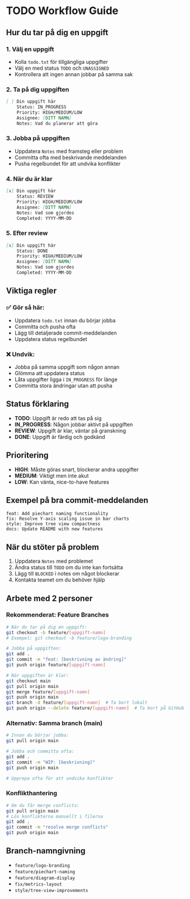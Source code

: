 # TODO Workflow Guide

## Hur du tar på dig en uppgift

### 1. Välj en uppgift
- Kolla `todo.txt` för tillgängliga uppgifter
- Välj en med status `TODO` och `UNASSIGNED`
- Kontrollera att ingen annan jobbar på samma sak

### 2. Ta på dig uppgiften
```markdown
[ ] Din uppgift här
    Status: IN_PROGRESS
    Priority: HIGH/MEDIUM/LOW
    Assignee: [DITT NAMN]
    Notes: Vad du planerar att göra
```

### 3. Jobba på uppgiften
- Uppdatera `Notes` med framsteg eller problem
- Committa ofta med beskrivande meddelanden
- Pusha regelbundet för att undvika konflikter

### 4. När du är klar
```markdown
[x] Din uppgift här
    Status: REVIEW
    Priority: HIGH/MEDIUM/LOW
    Assignee: [DITT NAMN]
    Notes: Vad som gjordes
    Completed: YYYY-MM-DD
```

### 5. Efter review
```markdown
[x] Din uppgift här
    Status: DONE
    Priority: HIGH/MEDIUM/LOW
    Assignee: [DITT NAMN]
    Notes: Vad som gjordes
    Completed: YYYY-MM-DD
```

## Viktiga regler

### ✅ Gör så här:
- Uppdatera `todo.txt` innan du börjar jobba
- Committa och pusha ofta
- Lägg till detaljerade commit-meddelanden
- Uppdatera status regelbundet

### ❌ Undvik:
- Jobba på samma uppgift som någon annan
- Glömma att uppdatera status
- Låta uppgifter ligga i `IN_PROGRESS` för länge
- Committa stora ändringar utan att pusha

## Status förklaring

- **TODO**: Uppgift är redo att tas på sig
- **IN_PROGRESS**: Någon jobbar aktivt på uppgiften
- **REVIEW**: Uppgift är klar, väntar på granskning
- **DONE**: Uppgift är färdig och godkänd

## Prioritering

- **HIGH**: Måste göras snart, blockerar andra uppgifter
- **MEDIUM**: Viktigt men inte akut
- **LOW**: Kan vänta, nice-to-have features

## Exempel på bra commit-meddelanden

```
feat: Add piechart naming functionality
fix: Resolve Y-axis scaling issue in bar charts
style: Improve tree view compactness
docs: Update README with new features
```

## När du stöter på problem

1. Uppdatera `Notes` med problemet
2. Ändra status till `TODO` om du inte kan fortsätta
3. Lägg till `BLOCKED` i notes om något blockerar
4. Kontakta teamet om du behöver hjälp

## Arbete med 2 personer

### Rekommenderat: Feature Branches
```bash
# När du tar på dig en uppgift:
git checkout -b feature/[uppgift-namn]
# Exempel: git checkout -b feature/logo-branding

# Jobba på uppgiften:
git add .
git commit -m "feat: [beskrivning av ändring]"
git push origin feature/[uppgift-namn]

# När uppgiften är klar:
git checkout main
git pull origin main
git merge feature/[uppgift-namn]
git push origin main
git branch -d feature/[uppgift-namn]  # Ta bort lokalt
git push origin --delete feature/[uppgift-namn]  # Ta bort på GitHub
```

### Alternativ: Samma branch (main)
```bash
# Innan du börjar jobba:
git pull origin main

# Jobba och committa ofta:
git add .
git commit -m "WIP: [beskrivning]"
git push origin main

# Upprepa ofta för att undvika konflikter
```

### Konflikthantering
```bash
# Om du får merge conflicts:
git pull origin main
# Lös konflikterna manuellt i filerna
git add .
git commit -m "resolve merge conflicts"
git push origin main
```

## Branch-namngivning
- `feature/logo-branding`
- `feature/piechart-naming`
- `feature/diagram-display`
- `fix/metrics-layout`
- `style/tree-view-improvements`
